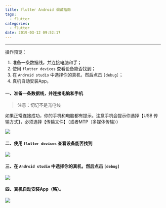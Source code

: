 ```yaml
---
title: flutter Android 调试指南
tags:
  - flutter
categories:
  - flutter
date: 2019-03-12 09:52:17
---
```


<hr>

操作预览：
1. 准备一条数据线，并连接电脑和手；
2. 使用 `flutter devices` 查看设备能否找到；
3. 在 `Android studio` 中选择你的真机，然后点击 `[debug]`；
4. 真机自动安装App。

<!--more--> 

#### 一、准备一条数据线，并连接电脑和手机

> 注意：切记不是充电线

如果正常连接成功，你的手机和电脑都有提示。注意手机会提示你选择【USB 传输方式】，必须选择【传输文件】（或者MTP（多媒体传输））

![](http://wx4.sinaimg.cn/large/006ar8zggy1g0zromxjlqj30br0nmgxw.jpg)

#### 二、使用 `flutter devices` 查看设备能否找到

![](http://wx3.sinaimg.cn/large/006ar8zggy1g0zrnf86g8j30hf02t749.jpg)

#### 三、在 `Android studio` 中选择你的真机，然后点击 `[debug]`

![](http://wx1.sinaimg.cn/large/006ar8zggy1g0zrrlvwesj30kt036wei.jpg)

#### 四、真机自动安装App（略）。

![](http://wx2.sinaimg.cn/large/006ar8zggy1g0zruf9snrj30u01o0jwf.jpg)